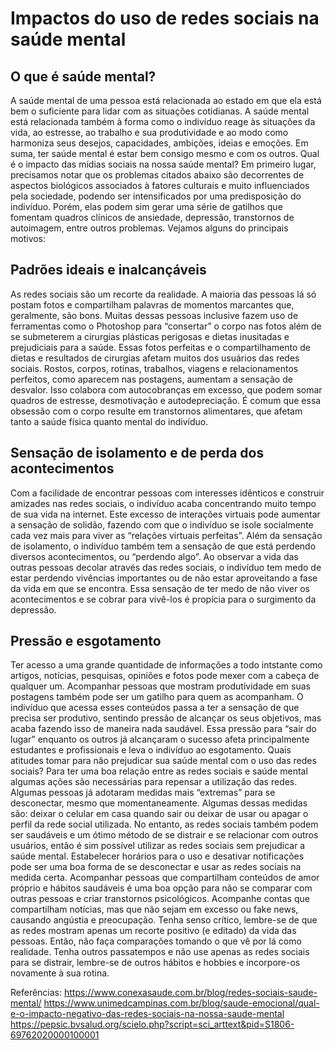 # Impactos do uso de redes sociais na saúde mental

## O que é saúde mental? 
A saúde mental de uma pessoa está relacionada ao estado em que ela está bem o suficiente para lidar com as situações cotidianas.
A saúde mental está relacionada também à forma como o indivíduo reage às situações da vida, ao estresse, ao trabalho e sua produtividade e ao modo como harmoniza seus desejos, capacidades, ambições, ideias e emoções. Em suma, ter saúde mental é estar bem consigo mesmo e com os outros.
Qual é o impacto das mídias sociais na nossa saúde mental?
Em primeiro lugar, precisamos notar que os problemas citados abaixo são decorrentes de aspectos biológicos associados à fatores culturais e muito influenciados pela sociedade, podendo ser intensificados por uma predisposição do indivíduo. 
Porém, elas podem sim gerar uma série de gatilhos que fomentam quadros clínicos de ansiedade, depressão, transtornos de autoimagem, entre outros problemas. Vejamos alguns do principais motivos:

## Padrões ideais e inalcançáveis
  
As redes sociais são um recorte da realidade. A maioria das pessoas lá só postam fotos e compartilham palavras de momentos marcantes que, geralmente, são bons. 
Muitas dessas pessoas inclusive fazem uso de ferramentas como o Photoshop para “consertar” o corpo nas fotos além de se submeterem a cirurgias plásticas perigosas e dietas inusitadas e prejudiciais para a saúde.
Essas fotos perfeitas e o compartilhamento de dietas e resultados de cirurgias afetam muitos dos usuários das redes sociais.
Rostos, corpos, rotinas, trabalhos, viagens e relacionamentos perfeitos, como aparecem nas postagens, aumentam a sensação de desvalor. Isso colabora com autocobranças em excesso, que podem somar quadros de estresse, desmotivação e autodepreciação.
É comum que essa obsessão com o corpo resulte em transtornos alimentares, que afetam tanto a saúde física quanto mental do indivíduo.

##	Sensação de isolamento e de perda dos acontecimentos
  
Com a facilidade de encontrar pessoas com interesses idênticos e construir amizades nas redes sociais, o indivíduo acaba concentrando muito tempo de sua vida na internet.
Este excesso de interações virtuais pode aumentar a sensação de solidão, fazendo com que o indivíduo se isole socialmente cada vez mais para viver as “relações virtuais perfeitas”. Além da sensação de isolamento, o indivíduo também tem a sensação de que está perdendo diversos acontecimentos, ou “perdendo algo”.
Ao observar a vida das outras pessoas decolar através das redes sociais, o indivíduo tem medo de estar perdendo vivências importantes ou de não estar aproveitando a fase da vida em que se encontra.
Essa sensação de ter medo de não viver os acontecimentos e se cobrar para vivê-los é propícia para o surgimento da depressão.

##	Pressão e esgotamento
  
Ter acesso a uma grande quantidade de informações a todo intstante como artigos, notícias, pesquisas, opiniões e fotos pode mexer com a cabeça de qualquer um.
Acompanhar pessoas que mostram produtividade em suas postagens também pode ser um gatilho para quem as acompanham.
O indivíduo que acessa esses conteúdos passa a ter a sensação de que precisa ser produtivo, sentindo pressão de alcançar os seus objetivos, mas acaba fazendo isso de maneira nada saudável.
Essa pressão para “sair do lugar” enquanto os outros já alcançaram o sucesso afeta principalmente estudantes e profissionais e leva o indivíduo ao esgotamento.
Quais atitudes tomar para não prejudicar sua saúde mental com o uso das redes sociais?
Para ter uma boa relação entre as redes sociais e saúde mental algumas ações são necessárias para repensar a utilização das redes.
Algumas pessoas já adotaram medidas mais “extremas” para se desconectar, mesmo que momentaneamente. Algumas dessas medidas são: deixar o celular em casa quando sair ou deixar de usar ou apagar o perfil da rede social utilizada.
No entanto, as redes sociais também podem ser saudáveis e um ótimo método de se distrair e se relacionar com outros usuários, então é sim possível utilizar as redes sociais sem prejudicar a saúde mental.
Estabelecer horários para o uso e desativar notificações pode ser uma boa forma de se desconectar e usar as redes sociais na medida certa.
Acompanhar pessoas que compartilham conteúdos de amor próprio e hábitos saudáveis é uma boa opção para não se comparar com outras pessoas e criar transtornos psicológicos.
Acompanhe contas que compartilham notícias, mas que não sejam em excesso ou fake news, causando angústia e preocupação.
Tenha senso crítico, lembre-se de que as redes mostram apenas um recorte positivo (e editado) da vida das pessoas. Então, não faça comparações tomando o que vê por lá como realidade.
Tenha outros passatempos e não use apenas as redes sociais para se distrair, lembre-se de outros hábitos e hobbies e incorpore-os novamente à sua rotina.

Referências: https://www.conexasaude.com.br/blog/redes-sociais-saude-mental/
https://www.unimedcampinas.com.br/blog/saude-emocional/qual-e-o-impacto-negativo-das-redes-sociais-na-nossa-saude-mental
https://pepsic.bvsalud.org/scielo.php?script=sci_arttext&pid=S1806-69762020000100001
